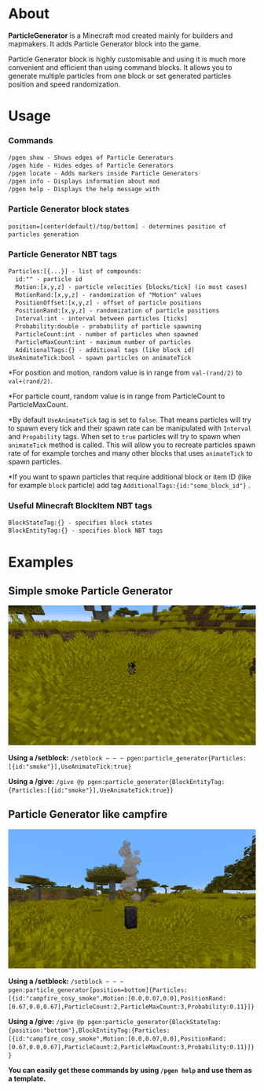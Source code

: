 # About
**ParticleGenerator** is a Minecraft mod created mainly for builders and mapmakers. It adds Particle Generator block into the game.

Particle Generator block is highly customisable and using it is much more convenient and efficient than using command blocks. It allows you to generate multiple particles from one block or set generated particles position and speed randomization.


# Usage

### Commands
```
/pgen show - Shows edges of Particle Generators
/pgen hide - Hides edges of Particle Generators
/pgen locate - Adds markers inside Particle Generators
/pgen info - Displays information about mod
/pgen help - Displays the help message with 
```

### Particle Generator block states
```
position=[center(default)/top/bottom] - determines position of particles generation
```

### Particle Generator NBT tags
```
Particles:[{...}] - list of compounds:
  id:"" - particle id
  Motion:[x,y,z] - particle velocities [blocks/tick] (in most cases)
  MotionRand:[x,y,z] - randomization of "Motion" values
  PositionOffset:[x,y,z] - offset of particle positions
  PositionRand:[x,y,z] - randomization of particle positions
  Interval:int - interval between particles [ticks]
  Probability:double - probability of particle spawning
  ParticleCount:int - number of particles when spawned
  ParticleMaxCount:int - maximum number of particles
  AdditionalTags:{} - additional tags (like block id)
UseAnimateTick:bool - spawn particles on animateTick
```
*For position and motion, random value is in range from ```val-(rand/2)``` to ```val+(rand/2)```.

*For particle count, random value is in range from ParticleCount to ParticleMaxCount.

*By default ```UseAnimateTick``` tag is set to ```false```. That means particles will try to spawn every tick and their spawn rate can be manipulated with ```Interval``` and ```Propability``` tags. When set to ```true``` particles will try to spawn when ```animateTick``` method is called. This will allow you to recreate particles spawn rate of for example torches and many other blocks that uses ```animateTick``` to spawn particles.

*If you want to spawn particles that require additional block or item ID (like for example ```block``` particle) add tag ```AdditionalTags:{id:"some_block_id"}``` .
### Useful Minecraft BlockItem NBT tags
```
BlockStateTag:{} - specifies block states
BlockEntityTag:{} - specifies block NBT tags
```


# Examples

## Simple smoke Particle Generator

![](example1.png)

**Using a /setblock:** ```/setblock ~ ~ ~ pgen:particle_generator{Particles:[{id:"smoke"}],UseAnimateTick:true}```

**Using a /give:** ```/give @p pgen:particle_generator{BlockEntityTag:{Particles:[{id:"smoke"}],UseAnimateTick:true}}```

## Particle Generator like campfire

![](example2.png)

**Using a /setblock:** ```/setblock ~ ~ ~ pgen:particle_generator[position=bottom]{Particles:[{id:"campfire_cosy_smoke",Motion:[0.0,0.07,0.0],PositionRand:[0.67,0.0,0.67],ParticleCount:2,ParticleMaxCount:3,Probability:0.11}]}```

**Using a /give:** ```/give @p pgen:particle_generator{BlockStateTag:{position:"bottom"},BlockEntityTag:{Particles:[{id:"campfire_cosy_smoke",Motion:[0.0,0.07,0.0],PositionRand:[0.67,0.0,0.67],ParticleCount:2,ParticleMaxCount:3,Probability:0.11}]}}```

**You can easily get these commands by using ```/pgen help``` and use them as a template.**
